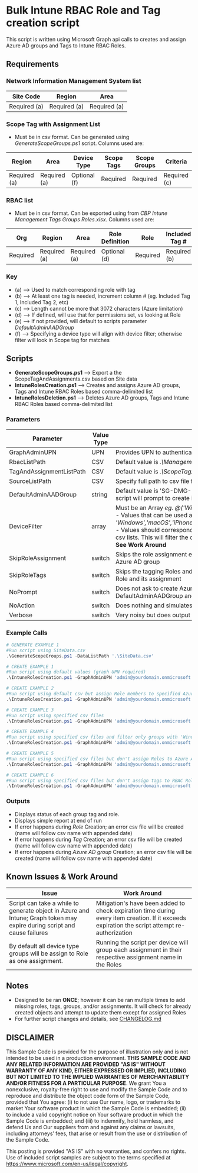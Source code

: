 # Bulk Intune RBAC Role and Tag creation script

This script is written using Microsoft Graph api calls to creates and assign Azure AD groups and Tags to Intune RBAC Roles.

## Requirements

### Network Information Management System list

Site Code|Region|Area
|--|--|--|
|Required (a)|Required (a)|Required (a)|

### Scope Tag with Assignment List

- Must be in csv format. Can be generated using _GenerateScopeGroups.ps1_ script. Columns used are:

Region|Area|Device Type|Scope Tags|Scope Groups|Criteria
|--|--|--|--|--|--|
|Required (a)|Required (a)|Optional (f)|Required|Required|Required (c)|


### RBAC list

- Must be in csv format. Can be exported using from _CBP Intune Management Tags Groups Roles.xlsx_. Columns used are:

Org|Region|Area|Role Definition|Role|Included Tag #|Scope Tags|Member Group|
|--|--|--|--|--|--|--|--|
|Required|Required (a)|Required (a)|Optional (d)|Required|Required (b)|Required|Optional (e)|


### Key

- (a) --> Used to match corresponding role with tag
- (b) --> At least one tag is needed, increment column # (eg. Included Tag 1, Included Tag 2, etc)
- (c) --> Length cannot be more that 3072 characters (Azure limitation)
- (d) --> If defined, will use that for permissions set, vs looking at Role
- (e) --> If not provided, will default to scripts parameter _DefaultAdminAADGroup_
- (f) --> Specifying a device type will align with device filter; otherwise filter will look in Scope tag for matches

## Scripts

- __GenerateScopeGroups.ps1__ --> Export a the ScopeTagAndAssignments.csv based on Site data
- __IntuneRolesCreation.ps1__ --> Creates and assigns Azure AD groups, Tags and Intune RBAC Roles based comma-delimited list
- __IntuneRolesDeletion.ps1__ --> Deletes Azure AD groups, Tags and Intune RBAC Roles based comma-delimited list


### Parameters

|Parameter | Value Type | Explanation | Creation Script | Deletion Script | Generate Script|
|--|--|--|--|--|--|
| GraphAdminUPN| UPN | Provides UPN to authenticate to Graph. MFA/Password screen may popup behind script | x | x ||
| RbacListPath | CSV | Default value is _.\ManagementRoles.csv_. Specify full path to csv file | x | x ||
| TagAndAssignmentListPath | CSV | Default value is _.\ScopeTagAndAssignments.csv_. Specify full path to csv file | x | x | x |
| SourceListPath | CSV | Specify full path to csv file for Site data ||| x |
| DefaultAdminAADGroup | string | Default value is 'SG-DMG-EndpointMgr-Admins'. If group is not found in Azure AD, script will prompt to create it as user assigned type | x | ||
| DeviceFilter | array | Must be an Array _eg. @('Windows'), @('Windows','Android')_.<br>- Values that can be used are: _'Windows','macOS','iPhone','iPad','Android','SurfaceHub','TeamsRoom','TeamsPhone'_.<br>-  Values should corresponding with ending of Tags and ending of Azure AD groups in csv lists. This will filter the creation of Azure AD groups as well as assigning tags.<br> __See Work Around__ | x ||
| SkipRoleAssignment | switch |  Skips the role assignment enumeration. No roles will be assigned to their respective Azure AD group |x|||
| SkipRoleTags | switch | Skips the tagging Roles and in the assignments. Tagging roles allows member to view Role and its assignment |x|||
| NoPrompt | switch | Does not ask to create Azure AD member groups; would prompt for DefaultAdminAADGroup and when 'Member Group' column is populated |x|||
| NoAction | switch | Does nothing and simulates action using _Whatif_ like output ||x||
| Verbose | switch | Very noisy but does output additional information | x | x | x |


### Example Calls

```powershell
# GENERATE EXAMPLE 1
#Run script using SiteData.csv
.\GenerateScopeGroups.ps1 -DataListPath '.\SiteData.csv'

# CREATE EXAMPLE 1
#Run script using default values (graph UPN required)
.\IntuneRolesCreation.ps1 -GraphAdminUPN 'admin@yourdomain.onmicrosoft.com'

# CREATE EXAMPLE 2
#Run script using default csv but assign Role members to specified Azure AAD group
.\IntuneRolesCreation.ps1 -GraphAdminUPN 'admin@yourdomain.onmicrosoft.com' -DefaultAdminAADGroup "SG-FTE-EndpointMgr-Admins"

# CREATE EXAMPLE 3
#Run script using specified csv files
.\IntuneRolesCreation.ps1 -GraphAdminUPN 'admin@yourdomain.onmicrosoft.com' -RbacListPath '.\ManagementRolesSample.csv' -TagAndAssignmentListPath '.\ScopeTagAndAssignmentsSample.csv'

# CREATE EXAMPLE 4
#Run script using specified csv files and filter only groups with 'Windows' in the name
.\IntuneRolesCreation.ps1 -GraphAdminUPN 'admin@yourdomain.onmicrosoft.com' -RbacListPath '.\ManagementRolesSample.csv' -TagAndAssignmentListPath '.\ScopeTagAndAssignmentsSample.csv' -DeviceFilter @('Windows')

# CREATE EXAMPLE 5
#Run script using specified csv files but don't assign Roles to Azure AD groups
.\IntuneRolesCreation.ps1 -GraphAdminUPN 'admin@yourdomain.onmicrosoft.com' -RbacListPath '.\ManagementRolesSample.csv' -TagAndAssignmentListPath '.\ScopeTagAndAssignmentsSample.csv' -SkipRoleAssignment

# CREATE EXAMPLE 6
#Run script using specified csv files but don't assign tags to RBAC Roles
.\IntuneRolesCreation.ps1 -GraphAdminUPN 'admin@yourdomain.onmicrosoft.com' -RbacListPath '.\ManagementRolesSample.csv' -TagAndAssignmentListPath '.\ScopeTagAndAssignmentsSample.csv' -SkipRoleTags
```

### Outputs

- Displays status of each group tag and role.
- Displays simple report at end of run
- If error happens during _Role_ Creation; an error csv file will be created (name will follow csv name with appended date)
- If error happens during _Tag_ Creation; an error csv file will be created (name will follow csv name with appended date)
- If error happens during _Azure AD group_ Creation; an error csv file will be created (name will follow csv name with appended date)


## Known Issues & Work Around

|Issue | Work Around |
|--|--|
|Script can take a while to generate object in Azure and Intune; Graph token may expire during script and cause failures| Mitigation's have been added to check expiration time during every item creation. If it exceeds expiration the script attempt re-authorization|
|By default all device type groups will be assign to Role as one assignment.|Running the script per device will group each assignment in their respective assignment name in the Roles|

## Notes

- Designed to be ran __ONCE__; however it can be ran multiple times to add missing roles, tags, groups, and/or assignments. It will check for already created objects and attempt to update them except for assigned Roles
- For further script changes and details, see [CHANGELOG.md](./CHANGELOG.md)

## DISCLAIMER
This Sample Code is provided for the purpose of illustration only and is not intended to be used in a production environment.  **THIS SAMPLE CODE AND ANY RELATED INFORMATION ARE PROVIDED "AS IS" WITHOUT WARRANTY OF ANY KIND, EITHER EXPRESSED OR IMPLIED, INCLUDING BUT NOT LIMITED TO THE IMPLIED WARRANTIES OF MERCHANTABILITY AND/OR FITNESS FOR A PARTICULAR PURPOSE**.  We grant You a nonexclusive, royalty-free right to use and modify the Sample Code and to reproduce and distribute the object code form of the Sample Code, provided that You agree: (i) to not use Our name, logo, or trademarks to market Your software product in which the Sample Code is embedded; (ii) to include a valid copyright notice on Your software product in which the Sample Code is embedded; and (iii) to indemnify, hold harmless, and defend Us and Our suppliers from and against any claims or lawsuits, including attorneys’ fees, that arise or result from the use or distribution of the Sample Code.

This posting is provided "AS IS" with no warranties, and confers no rights. Use of included script samples are subject to the terms specified at https://www.microsoft.com/en-us/legal/copyright.

